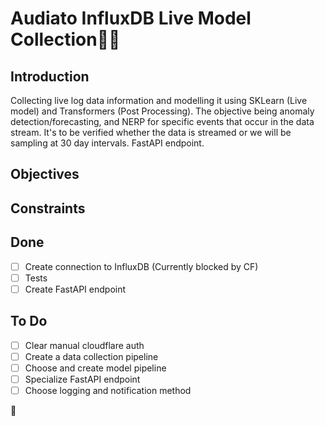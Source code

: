 # Audiato InfluxDB Live Model Collection🤗👾

## Introduction
Collecting live log data information and modelling it using SKLearn (Live model) and Transformers (Post Processing). The objective being anomaly detection/forecasting, and NERP for specific events that occur in the data stream. It's to be verified whether the data is streamed or we will be sampling at 30 day intervals. FastAPI endpoint.

## Objectives
## Constraints


## Done
- [ ] Create connection to InfluxDB (Currently blocked by CF)
- [ ] Tests
- [ ] Create FastAPI endpoint

## To Do
- [ ] Clear manual cloudflare auth
- [ ] Create a data collection pipeline
- [ ] Choose and create model pipeline
- [ ] Specialize FastAPI endpoint
- [ ] Choose logging and notification method

🤟